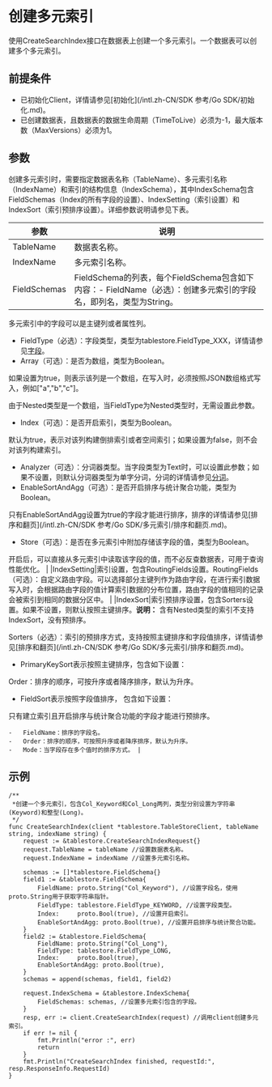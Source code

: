 # 创建多元索引

使用CreateSearchIndex接口在数据表上创建一个多元索引。一个数据表可以创建多个多元索引。

## 前提条件

-   已初始化Client，详情请参见[初始化](/intl.zh-CN/SDK 参考/Go SDK/初始化.md)。
-   已创建数据表，且数据表的数据生命周期（TimeToLive）必须为-1，最大版本数（MaxVersions）必须为1。

## 参数

创建多元索引时，需要指定数据表名称（TableName）、多元索引名称（IndexName）和索引的结构信息（IndexSchema），其中IndexSchema包含FieldSchemas（Index的所有字段的设置）、IndexSetting（索引设置）和IndexSort（索引预排序设置）。详细参数说明请参见下表。

|参数|说明|
|--|--|
|TableName|数据表名称。|
|IndexName|多元索引名称。|
|FieldSchemas|FieldSchema的列表，每个FieldSchema包含如下内容：-   FieldName（必选）：创建多元索引的字段名，即列名，类型为String。

多元索引中的字段可以是主键列或者属性列。

-   FieldType（必选）：字段类型，类型为tablestore.FieldType\_XXX，详情请参见[字段](/intl.zh-CN/功能介绍/多元索引/使用多元索引/概述.md)。
-   Array（可选）：是否为数组，类型为Boolean。

如果设置为true，则表示该列是一个数组，在写入时，必须按照JSON数组格式写入，例如\["a","b","c"\]。

由于Nested类型是一个数组，当FieldType为Nested类型时，无需设置此参数。

-   Index（可选）：是否开启索引，类型为Boolean。

默认为true，表示对该列构建倒排索引或者空间索引；如果设置为false，则不会对该列构建索引。

-   Analyzer（可选）：分词器类型。当字段类型为Text时，可以设置此参数；如果不设置，则默认分词器类型为单字分词，分词的详情请参见[分词](/intl.zh-CN/功能介绍/多元索引/使用多元索引/分词.md)。
-   EnableSortAndAgg（可选）：是否开启排序与统计聚合功能，类型为Boolean。

只有EnableSortAndAgg设置为true的字段才能进行排序，排序的详情请参见[排序和翻页](/intl.zh-CN/SDK 参考/Go SDK/多元索引/排序和翻页.md)。

-   Store（可选）：是否在多元索引中附加存储该字段的值，类型为Boolean。

开启后，可以直接从多元索引中读取该字段的值，而不必反查数据表，可用于查询性能优化。 |
|IndexSetting|索引设置，包含RoutingFields设置。RoutingFields（可选）：自定义路由字段。可以选择部分主键列作为路由字段，在进行索引数据写入时，会根据路由字段的值计算索引数据的分布位置，路由字段的值相同的记录会被索引到相同的数据分区中。 |
|IndexSort|索引预排序设置，包含Sorters设置。如果不设置，则默认按照主键排序。**说明：** 含有Nested类型的索引不支持IndexSort，没有预排序。

Sorters（必选）：索引的预排序方式，支持按照主键排序和字段值排序，详情请参见[排序和翻页](/intl.zh-CN/SDK 参考/Go SDK/多元索引/排序和翻页.md)。

-   PrimaryKeySort表示按照主键排序，包含如下设置：

Order：排序的顺序，可按升序或者降序排序，默认为升序。

-   FieldSort表示按照字段值排序， 包含如下设置：

只有建立索引且开启排序与统计聚合功能的字段才能进行预排序。

    -   FieldName：排序的字段名。
    -   Order：排序的顺序，可按照升序或者降序排序，默认为升序。
    -   Mode：当字段存在多个值时的排序方式。 |

## 示例

```
/**
 *创建一个多元索引，包含Col_Keyword和Col_Long两列，类型分别设置为字符串(Keyword)和整型(Long)。
 */
func CreateSearchIndex(client *tablestore.TableStoreClient, tableName string, indexName string) {
    request := &tablestore.CreateSearchIndexRequest{}
    request.TableName = tableName //设置数据表名称。
    request.IndexName = indexName //设置多元索引名称。

    schemas := []*tablestore.FieldSchema{}
    field1 := &tablestore.FieldSchema{
        FieldName: proto.String("Col_Keyword"), //设置字段名，使用proto.String用于获取字符串指针。
        FieldType: tablestore.FieldType_KEYWORD, //设置字段类型。
        Index:     proto.Bool(true), //设置开启索引。
        EnableSortAndAgg: proto.Bool(true), //设置开启排序与统计聚合功能。
    }
    field2 := &tablestore.FieldSchema{
        FieldName: proto.String("Col_Long"),
        FieldType: tablestore.FieldType_LONG,
        Index:     proto.Bool(true),
        EnableSortAndAgg: proto.Bool(true),
    }
    schemas = append(schemas, field1, field2)

    request.IndexSchema = &tablestore.IndexSchema{
        FieldSchemas: schemas, //设置多元索引包含的字段。
    }
    resp, err := client.CreateSearchIndex(request) //调用client创建多元索引。
    if err != nil {
        fmt.Println("error :", err)
        return
    }
    fmt.Println("CreateSearchIndex finished, requestId:", resp.ResponseInfo.RequestId)
}
```

